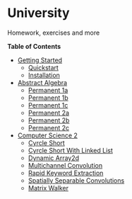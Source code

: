 # University

Homework, exercises and more

**Table of Contents**

- [Getting Started]()
  - [Quickstart]()
  - [Installation]()
- [Abstract Algebra]()
  - [Permanent 1a]()
  - [Permanent 1b](./abstract-algebra/algebra-perm1b)
  - [Permanent 1c](./abstract-algebra/algebra-perm1c)
  - [Permanent 2a](./abstract-algebra/algebra-perm2a)
  - [Permanent 2b](./abstract-algebra/algebra-perm2b)
  - [Permanent 2c](./abstract-algebra/algebra-perm2c)
- [Computer Science 2]()
  - [Cyrcle Short](./computer-science-2/cycle-short)
  - [Cyrcle Short With Linked List](./computer-science-2/cycle-sort-with-linked-list/)
  - [Dynamic Array2d](./computer-science-2/dynamic-array2d/)
  - [Multichannel Convolution](./computer-science-2/multichannel-convolution)
  - [Rapid Keyword Extraction](./computer-science-2/rapid-keyword-extraction)
  - [Spatially Separable Convolutions](./computer-science-2/spatially-separable-convolutions)
  - [Matrix Walker](./computer-science-2/matrix-walker)
